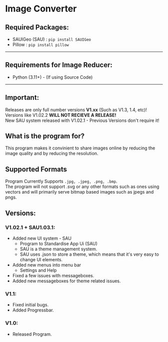 # Image Converter
## Required Packages:
- SAUIGeo (SAU) : `pip install SAUIGeo`
- Pillow : `pip install pillow`
---
## Requirements for Image Reducer:
- Python (3.11+) - (If using Source Code)
---
## Important:
Releases are only full number versions **V1.xx** (Such as V1.3, 1.4, etc)!<br>
Versions like V1.02.2 **WILL NOT RECIEVE A RELEASE!**<br>
New SAU system released with V1.02.1 - Previous Versions don't require it!
## What is the program for?
This program makes it convinient to share images online by reducing the image quality and by reducing the resolution.
## Supported Formats
Program Currently Supports `.jpg, .jpeg, .png, .bmp`.<br>
The program will not support .svg or any other formats such as ones using vectors and will primarily serve bitmap based images such as jpegs and pngs.
## Versions:
### V1.02.1 + SAU1.03.1:
- Added new UI system - SAU
    - Program to Standardise App Ui (SAU)
    - SAU is a theme management system.
    - SAU uses .json to store a theme, which means that it's very easy to change UI elements.
- Added new menus into menu bar
    - Settings and Help
- Fixed a few issues with messageboxes.
- Added new messageboxes for theme related issues.
### V1.1:
- Fixed initial bugs.
- Added Progressbar.
### V1.0:
- Released Program.
